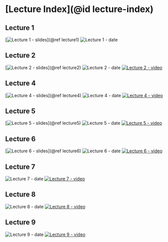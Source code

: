 # [Lecture Index](@id lecture-index)

## Lecture 1

[![Lecture 1 - slides](https://img.shields.io/badge/Lecture01-Slides-purple?style=for-the-badge)](@ref lecture1)
![Lecture 1 - date](https://img.shields.io/badge/Date-6%2F9%2F2020-orange?style=for-the-badge)

## Lecture 2

[![Lecture 2 - slides](https://img.shields.io/badge/Lecture02-Slides-purple?style=for-the-badge)](@ref lecture2)
![Lecture 2 - date](https://img.shields.io/badge/Date-6%2F11%2F2020-orange?style=for-the-badge)
[![Lecture 2 - video](https://img.shields.io/badge/Lecture02-Video-blue?style=for-the-badge)](https://wellesley.zoom.us/rec/share/2o8yCKPg_05JAbOQsnOPX60HBcPGT6a81nBK_qYFxOcEqgDaq84Z2FHo5sy38nA)

## Lecture 4

[![Lecture 4 - slides](https://img.shields.io/badge/Lecture04-Slides-purple?style=for-the-badge)](@ref lecture4)
![Lecture 4 - date](https://img.shields.io/badge/Date-6%2F16%2F2020-orange?style=for-the-badge)
[![Lecture 4 - video](https://img.shields.io/badge/Lecture04-Video-blue?style=for-the-badge)](https://wellesley.zoom.us/rec/share/vspnE-zU83NLQK_VymPcBKN9L5W5T6a8hHUZqPtcxBwCKq4rXT1M3UXwRU2P7H5U)

## Lecture 5

[![Lecture 5 - slides](https://img.shields.io/badge/Lecture05-Slides-purple?style=for-the-badge)](@ref lecture5)
![Lecture 5 - date](https://img.shields.io/badge/Date-6%2F18%2F2020-orange?style=for-the-badge)
[![Lecture 5 - video](https://img.shields.io/badge/Lecture05-Video-blue?style=for-the-badge)](https://wellesley.zoom.us/rec/share/7tBoKaOhqDNOXJ2X6WPkcLwaAbSieaa81HAXrvoJyR4JiaPVtJwRqnpvC3a-IXRy)

## Lecture 6

[![Lecture 6 - slides](https://img.shields.io/badge/Lecture06-Slides-purple?style=for-the-badge)](@ref lecture6)
![Lecture 6 - date](https://img.shields.io/badge/Date-6%2F30%2F2020-orange?style=for-the-badge)
[![Lecture 6 - video](https://img.shields.io/badge/Lecture06-Video-blue?style=for-the-badge)](https://wellesley.zoom.us/rec/share/upIsPZHN0GJLWc_i43rOXLYEHqf4eaa80ChMqaUOxEb_WlfTJKkB_7k0zvsj7fbP)

## Lecture 7

![Lecture 7 - date](https://img.shields.io/badge/Date-7%2F2%2F2020-orange?style=for-the-badge)
[![Lecture 7 - video](https://img.shields.io/badge/Lecture07-Video-blue?style=for-the-badge)](https://wellesley.zoom.us/rec/share/5so2EJf9x15IX6fD6E-YcZUhLJzpT6a82yUa_fMIz02ObhfC_nrzmXW54PwZUONi)

## Lecture 8

![Lecture 8 - date](https://img.shields.io/badge/Date-7%2F7%2F2020-orange?style=for-the-badge)
[![Lecture 8 - video](https://img.shields.io/badge/Lecture08-Video-blue?style=for-the-badge)](https://wellesley.zoom.us/rec/share/vcUkP6Co9lxLHbP_9k3eR6caQYP_X6a8hiceqaYNmEoHewgAq1Icrk7y-l5CPHvW)

## Lecture 9

![Lecture 9 - date](https://img.shields.io/badge/Date-7%2F16%2F2020-orange?style=for-the-badge)
[![Lecture 9 - video](https://img.shields.io/badge/Lecture09-Video-blue?style=for-the-badge)](https://wellesley.zoom.us/rec/share/xZF3D-3dqkZJRtbv-lHSS54zRoboX6a8gyZI8vBbz0tXxFHHIlBmTXP128aNWkQg?startTime=1594907827000)
